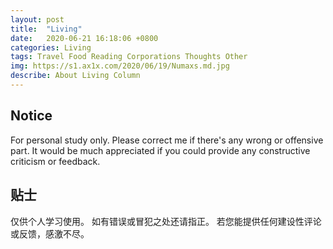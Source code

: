 ```yaml
---
layout: post
title:  "Living"
date:   2020-06-21 16:18:06 +0800
categories: Living
tags: Travel Food Reading Corporations Thoughts Other
img: https://s1.ax1x.com/2020/06/19/Numaxs.md.jpg
describe: About Living Column
---
```




## Notice

For personal study only. Please correct me if there's any wrong or offensive part. It would be much appreciated if you could provide any constructive criticism or feedback.



## 贴士

仅供个人学习使用。 如有错误或冒犯之处还请指正。 若您能提供任何建设性评论或反馈，感激不尽。
